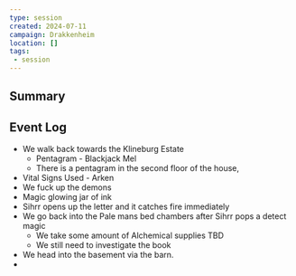 ```yaml
---
type: session
created: 2024-07-11
campaign: Drakkenheim
location: []
tags:
 - session
---
```



## Summary

## Event Log

- We walk back towards the Klineburg Estate
	- Pentagram - Blackjack Mel
	- There is a pentagram in the second floor of the house, 
- Vital Signs Used - Arken
- We fuck up the demons
- Magic glowing jar of ink
- Sihrr opens up the letter and it catches fire immediately
- We go back into the Pale mans bed chambers after Sihrr pops a detect magic
	- We take some amount of Alchemical supplies TBD
	- We still need to investigate the book
- We head into the basement via the barn.
- 

